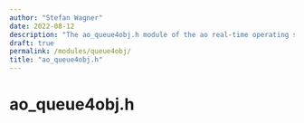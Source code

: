 ```yaml
---
author: "Stefan Wagner"
date: 2022-08-12
description: "The ao_queue4obj.h module of the ao real-time operating system."
draft: true
permalink: /modules/queue4obj/
title: "ao_queue4obj.h"
---
```


# ao_queue4obj.h
